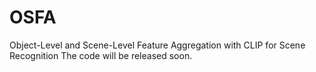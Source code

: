 # OSFA
Object-Level and Scene-Level Feature Aggregation with CLIP for Scene Recognition
The code will be released soon.
